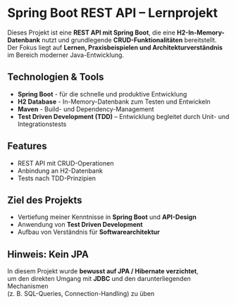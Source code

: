 # Spring Boot REST API – Lernprojekt

Dieses Projekt ist eine **REST API mit Spring Boot**, die eine **H2-In-Memory-Datenbank** nutzt und grundlegende **CRUD-Funktionalitäten** bereitstellt.  
Der Fokus liegt auf **Lernen, Praxisbeispielen und Architekturverständnis** im Bereich moderner Java-Entwicklung.

## Technologien & Tools
- **Spring Boot** - für die schnelle und produktive Entwicklung
- **H2 Database** - In-Memory-Datenbank zum Testen und Entwickeln
- **Maven** - Build- und Dependency-Management
- **Test Driven Development (TDD)** – Entwicklung begleitet durch Unit- und Integrationstests


## Features
- REST API mit CRUD-Operationen
- Anbindung an H2-Datenbank
- Tests nach TDD-Prinzipien

## Ziel des Projekts
- Vertiefung meiner Kenntnisse in **Spring Boot** und **API-Design**
- Anwendung von **Test Driven Development**
- Aufbau von Verständnis für **Softwarearchitektur**

## Hinweis: Kein JPA
In diesem Projekt wurde **bewusst auf JPA / Hibernate verzichtet**,  
um den direkten Umgang mit **JDBC** und den darunterliegenden Mechanismen  
(z. B. SQL-Queries, Connection-Handling) zu üben

